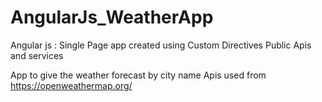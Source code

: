 # AngularJs_WeatherApp
Angular js : Single Page app created using  Custom Directives Public Apis and services

App to give the weather forecast by city name 
Apis used from https://openweathermap.org/
